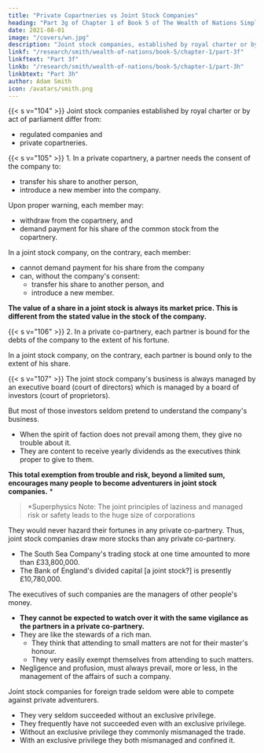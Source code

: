 ```yaml
---
title: "Private Copartneries vs Joint Stock Companies"
heading: "Part 3g of Chapter 1 of Book 5 of The Wealth of Nations Simplified"
date: 2021-08-01
image: "/covers/wn.jpg"
description: "Joint stock companies, established by royal charter or by act of parliament, differ from regulated companies and private copartneries"
linkf: "/research/smith/wealth-of-nations/book-5/chapter-1/part-3f"
linkftext: "Part 3f"
linkb: "/research/smith/wealth-of-nations/book-5/chapter-1/part-3h"
linkbtext: "Part 3h"
author: Adam Smith
icon: /avatars/smith.png
---
```



{{< s v="104" >}} Joint stock companies established by royal charter or by act of parliament differ from:
- regulated companies and
- private copartneries.

{{< s v="105" >}} 1. In a private copartnery, a partner needs the consent of the company to: 
- transfer his share to another person,
- introduce a new member into the company.

Upon proper warning, each member may: 
- withdraw from the copartnery, and
- demand payment for his share of the common stock from the copartnery.


In a joint stock company, on the contrary, each member:
- cannot demand payment for his share from the company
- can, without the company's consent:
  - transfer his share to another person, and
  - introduce a new member.

**The value of a share in a joint stock is always its market price. This is different from the stated value in the stock of the company.**



{{< s v="106" >}} 2. In a private co-partnery, each partner is bound for the debts of the company to the extent of his fortune.

In a joint stock company, on the contrary, each partner is bound only to the extent of his share.



{{< s v="107" >}} The joint stock company's <!-- trade --> business is always managed by an executive board (court of directors)<!-- court of directors --> which is managed by a board of investors <!-- directors --> (court of proprietors).
<!-- - The  is frequently subject to a  []. -->

But most of those investors <!-- proprietors --> seldom pretend to understand the company's business.
- When the spirit of faction does not prevail among them, they give no trouble about it.
- They are content to receive yearly dividends as the executives <!-- directors --> think proper to give to them.

**This total exemption from trouble and risk, beyond a limited sum, encourages many people to become adventurers in joint stock companies.** *

> *Superphysics Note: The joint principles of laziness and managed risk or safety leads to the huge size of corporations



They would never hazard their fortunes in any private co-partnery. Thus, joint stock companies draw more stocks than any private co-partnery.
- The South Sea Company's trading stock at one time amounted to more than £33,800,000.
- The Bank of England's divided capital [a joint stock?] is presently £10,780,000.

The <!-- directors --> executives of such companies are the managers of other people's money.
- **They cannot be expected to watch over it with the same vigilance as the partners in a private co-partnery.**
- They are like the stewards of a rich man.
  - They think that attending to small matters are not for their master's honour.
  - They very easily exempt themselves from attending to such matters.
- Negligence and profusion, must always prevail, more or less, in the management of the affairs of such a company.

Joint stock companies for foreign trade seldom were able to compete against private adventurers.
- They very seldom succeeded without an exclusive privilege.
- They frequently have not succeeded even with an exclusive privilege.
- Without an exclusive privilege they commonly mismanaged the trade.
- With an exclusive privilege they both mismanaged and confined it.
